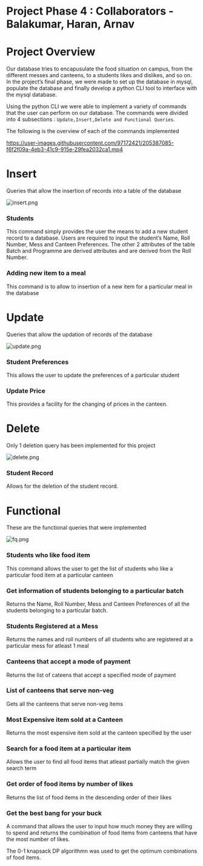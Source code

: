# Project Phase 4 : Collaborators - Balakumar, Haran, Arnav 

# Project Overview

Our database tries to encapusulate the food situation on campus, from the different messes and canteens, to a students likes and dislikes, and so on. In the project’s final phase, we were made to set up the database in mysql, populate the database and finally develop a python CLI tool to interface with the mysql database. 

Using the python CLI we were able to implement a variety of commands that the user can perform on our database. The commands were divided into 4 subsections : `Update,Insert,Delete and Functional Queries`. 

The following is the overview of each of the commands implemented

https://user-images.githubusercontent.com/97172421/205387085-f6f2f09a-4eb3-41c9-915e-29fea2032ca1.mp4

# Insert

Queries that allow the insertion of records into a table of the database

![insert.png](media/insert.png)

### Students

This command simply provides the user the means to add a new student record to a database. Users are required to input the student’s Name, Roll Number, Mess and Canteen Preferences. The other 2 attributes of the table Batch and Programme are derived attributes and are derived from the Roll Number.

### Adding new item to a meal

This command is to allow to insertion of a new item for a particular meal in the database

# Update

Queries that allow the updation of records of the database

![update.png](media/update.png)

### Student Preferences

This allows the user to update the preferences of a particular student

### Update Price

This provides a facility for the changing of prices in the canteen.

# Delete

Only 1 deletion query has been implemented for this project

![delete.png](media/delete.png)

### Student Record

Allows for the deletion of the student record.

# Functional

These are the functional queries that were implemented

![fq.png](media/fq.png)

### Students who like food item

This command allows the user to get the list of students who like a particular food item at a particular canteen

### Get information of students belonging to a particular batch

Returns the Name, Roll Number, Mess and Canteen Preferences of all the students belonging to a particular batch.

### Students Registered at a Mess

Returns the names and roll numbers of all students who are registered at a particular mess for atleast 1 meal

### Canteens that accept a mode of payment

Returns the list of cateens that accept a specified mode of payment

### List of canteens that serve non-veg

Gets all the canteens that serve non-veg items

### Most Expensive item sold at a Canteen

Returns the most expensive item sold at the canteen specified by the user

### Search for a food item at a particular item

Allows the user to find all food items that atleast partially match the given search term

### Get order of food items by number of likes

Returns the list of food items in the descending order of their likes

### Get the best bang for your buck

A command that allows the user to input how much money they are willing to spend and returns the combination of food items from canteens that have the most number of likes.

The 0-1 knapsack DP algorithmn was used to get the optimum combinations of food items.







